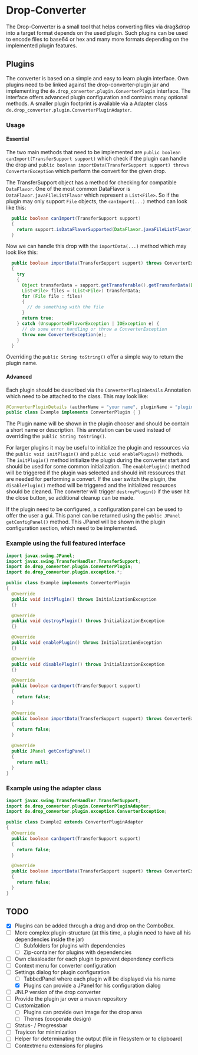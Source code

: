 # Drop-Converter

The Drop-Converter is a small tool that helps converting files via drag&drop into a target format depends on the used plugin. Such plugins can be used to encode files to base64 or hex and many more formats depending on the implemented plugin features. 

## Plugins
The converter is based on a simple and easy to learn plugin interface. Own plugins need to be linked against the drop-converter-plugin jar and implementing the `de.drop_converter.plugin.ConverterPlugin` interface. The interface offers advanced plugin configuration and contains many optional methods. A smaller plugin footprint is available via a Adapter class `de.drop_converter.plugin.ConverterPluginAdapter`.  

### Usage
#### Essential
The two main methods that need to be implemented are `public boolean canImport(TransferSupport support)` which check if the plugin can handle the drop and `public boolean importData(TransferSupport support) throws ConverterException` which perform the convert for the given drop.

The TransferSupport object has a method for checking for compatible `DataFlavor`. One of the most common DataFlavor is `DataFlavor.javaFileListFlavor` which represent a `List<File>`. So if the plugin may only support `File` objects, the `canImport(...)` method can look like this:

```java
  public boolean canImport(TransferSupport support)
  {
    return support.isDataFlavorSupported(DataFlavor.javaFileListFlavor);
  }
```

Now we can handle this drop with the `importData(...)` method which may look like this:
```java
  public boolean importData(TransferSupport support) throws ConverterException
  {
    try 
    {
      Object transferData = support.getTransferable().getTransferData(DataFlavor.javaFileListFlavor);
      List<File> files = (List<File>) transferData;
      for (File file : files) 
      {
        // do something with the file
      }
      return true;
    } catch (UnsupportedFlavorException | IOException e) {
      // do some error handling or throw a ConverterException
      throw new ConverterException(e);
    }
  }
```

Overriding the `public String toString()` offer a simple way to return the plugin name. 

#### Advanced
Each plugin should be described via the `ConverterPluginDetails` Annotation which need to be attached to the class. This may look like:

```java
@ConverterPluginDetails (authorName = "your name", pluginName = "plugin name", pluginVersion = "1.0")
public class Example implements ConverterPlugin { }

```

The Plugin name will be shown in the plugin chooser and should be contain a short name or description. This annotation can be used instead of overriding the `public String toString()`.

For larger plugins it may be useful to initialize the plugin and ressources via the `public void initPlugin()` and `public void enablePlugin()` methods. The `initPlugin()` method initialize the plugin during the converter start and should be used for some common initialization. The `enablePlugin()` method will be triggered if the plugin was selected and should init ressources that are needed for performing a convert. If the user switch the plugin, the `disablePlugin()` method will be triggered and the initialized resources should be cleaned. The converter will trigger `destroyPlugin()` if the user hit the close button, so additional cleanup can be made.

If the plugin need to be configured, a configuration panel can be used to offer the user a gui. This panel can be returned using the `public JPanel getConfigPanel()` method. This JPanel will be shown in the plugin configuration section, which need to be implemented. 

### Example using the full featured interface

```java
import javax.swing.JPanel;
import javax.swing.TransferHandler.TransferSupport;
import de.drop_converter.plugin.ConverterPlugin;
import de.drop_converter.plugin.exception.*;

public class Example implements ConverterPlugin
{
  @Override
  public void initPlugin() throws InitializationException
  {}

  @Override
  public void destroyPlugin() throws InitializationException
  {}

  @Override
  public void enablePlugin() throws InitializationException
  {}

  @Override
  public void disablePlugin() throws InitializationException
  {}

  @Override
  public boolean canImport(TransferSupport support)
  {
    return false;
  }

  @Override
  public boolean importData(TransferSupport support) throws ConverterException
  {
    return false;
  }

  @Override
  public JPanel getConfigPanel()
  {
    return null;
  }
}
```

### Example using the adapter class
```java
import javax.swing.TransferHandler.TransferSupport;
import de.drop_converter.plugin.ConverterPluginAdapter;
import de.drop_converter.plugin.exception.ConverterException;

public class Example2 extends ConverterPluginAdapter
{
  @Override
  public boolean canImport(TransferSupport support)
  {
    return false;
  }

  @Override
  public boolean importData(TransferSupport support) throws ConverterException
  {
    return false;
  }
}
```

## TODO

- [x] Plugins can be added through a drag and drop on the ComboBox.
- [ ] More complex plugin-structure (at this time, a plugin need to have all his dependencies inside the jar)
  - [ ] Subfolders for plugins with dependencies
  - [ ] Zip-container for plugins with dependencies
- [ ] Own classloader for each plugin to prevent dependency conflicts
- [ ] Context menu for converter configuration
- [ ] Settings dialog for plugin configuration
  - [ ] TabbedPanel where each plugin will be displayed via his name
  - [x] Plugins can provide a JPanel for his configuration dialog
- [ ] JNLP version of the drop converter
- [ ] Provide the plugin jar over a maven repository
- [ ] Customization 
  - [ ] Plugins can provide own image for the drop area
  - [ ] Themes (cooperate design)
- [ ] Status- / Progressbar
- [ ] Trayicon for minimization
- [ ] Helper for determinating the output (file in filesystem or to clipboard)
- [ ] Contextmenu extensions for plugins 
